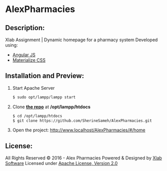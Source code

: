 # AlexPharmacies
## Description:
Xlab Assignment | Dynamic homepage for a pharmacy system 
Developed using:
- [Angular JS](https://angularjs.org/)
- [Materialize CSS](http://materializecss.com/about.html)

## Installation and Preview:
1. Start Apache Server
    ```bash
    $ sudo opt/lampp/lampp start
    ```
2. Clone [**the repo**](https://github.com/SherineSameh/AlexPharmacies.git) at **/opt/lampp/htdocs**
    ```bash
    $ cd /opt/lampp/htdocs
    $ git clone https://github.com/SherineSameh/AlexPharmacies.git
    ```
3. Open the project: http://www.localhost/AlexPharmacies/#/home

## License:
All Rights Reserved © 2016 - Alex Pharmacies
Powered & Designed by [Xlab Software](http://xlab-group.com/)
Licensed under [Apache License, Version 2.0](http://www.apache.org/licenses/LICENSE-2.0)
